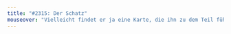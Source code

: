 ```yaml
---
title: "#2315: Der Schatz"
mouseover: "Vielleicht findet er ja eine Karte, die ihn zu dem Teil führt."
---
```

